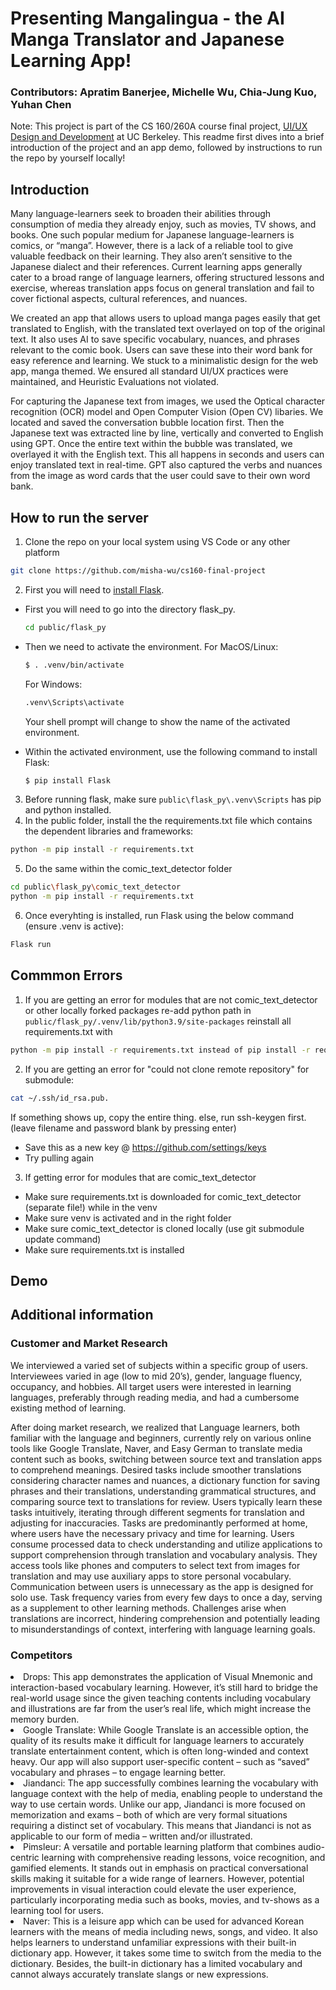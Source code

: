 # Presenting Mangalingua - the AI Manga Translator and Japanese Learning App!
### Contributors: Apratim Banerjee, Michelle Wu, Chia-Jung Kuo, Yuhan Chen
Note: This project is part of the CS 160/260A course final project, [UI/UX Design and Development](https://www2.eecs.berkeley.edu/Courses/CS160) at UC Berkeley. This readme first dives into a brief introduction of the project and an app demo, followed by instructions to run the repo by yourself locally!

## Introduction
Many language-learners seek to broaden their abilities through consumption of media they already enjoy, such as movies, TV shows, and books. One such popular medium for Japanese language-learners is comics, or “manga”. However, there is a lack of a reliable tool to give valuable feedback on their learning. They also aren’t sensitive to the Japanese dialect and their references. Current learning apps generally cater to a broad range of language learners, offering structured lessons and exercise, whereas translation apps focus on general translation and fail to cover fictional aspects, cultural references, and nuances. 

We created an app that allows users to upload manga pages easily that get translated to English, with the translated text overlayed on top of the original text. It also uses AI to save specific vocabulary, nuances, and phrases relevant to the comic book. Users can save these into their word bank for easy reference and learning. We stuck to a minimalistic design for the web app, manga themed. We ensured all standard UI/UX practices were maintained, and Heuristic Evaluations not violated. 

For capturing the Japanese text from images, we used the Optical character recognition (OCR) model and Open Computer Vision (Open CV) libaries. We located and saved the conversation bubble location first. Then the Japanese text was extracted line by line, vertically and converted to English using GPT. Once the entire text within the bubble was translated, we overlayed it with the English text. This all happens in seconds and users can enjoy translated text in real-time. GPT also captured the verbs and nuances from the image as word cards that the user could save to their own word bank. 

## How to run the server

1. Clone the repo on your local system using VS Code or any other platform
```bash
git clone https://github.com/misha-wu/cs160-final-project
```
2. First you will need to [install Flask](https://flask.palletsprojects.com/en/3.0.x/installation).
- First you will need to go into the directory flask_py.
  ```bash
  cd public/flask_py
  ```
- Then we need to activate the environment.
  For MacOS/Linux:
  ```bash
  $ . .venv/bin/activate
  ```
  For Windows:
  ```bash
  .venv\Scripts\activate
  ```
  Your shell prompt will change to show the name of the activated environment.

- Within the activated environment, use the following command to install Flask:
  ```bash
  $ pip install Flask
  ```
3. Before running flask, make sure `public\flask_py\.venv\Scripts` has pip and python installed. 
4. In the public folder, install the the requirements.txt file which contains the dependent libraries and frameworks:
```bash
python -m pip install -r requirements.txt
```
5. Do the same within the comic_text_detector folder
```bash
cd public\flask_py\comic_text_detector
python -m pip install -r requirements.txt
```
6. Once everyhting is installed, run Flask using the below command (ensure .venv is active):
```bash
Flask run
```

## Commmon Errors

1. If you are getting an error for modules that are not comic_text_detector or other locally forked packages
re-add python path in `public/flask_py/.venv/lib/python3.9/site-packages`
reinstall all requirements.txt with
```bash
python -m pip install -r requirements.txt instead of pip install -r requirements.txt
```

2. If you are getting an error for "could not clone remote repository" for submodule:
```bash
cat ~/.ssh/id_rsa.pub.
```
If something shows up, copy the entire thing. else, run ssh-keygen first. (leave filename and password blank by pressing enter)
- Save this as a new key @ https://github.com/settings/keys
- Try pulling again

3. If getting error for modules that are comic_text_detector
- Make sure requirements.txt is downloaded for comic_text_detector (separate file!) while in the venv
- Make sure venv is activated and in the right folder
- Make sure comic_text_detector is cloned locally (use git submodule update command)
- Make sure requirements.txt is installed

## Demo



## Additional information

### Customer and Market Research
We interviewed a varied set of subjects within a specific group of users. Interviewees varied in age (low to mid 20’s), gender, language fluency, occupancy, and hobbies. 
All target users were interested in learning languages, preferably through reading media, and had a cumbersome existing method of learning.

After doing market research, we realized that Language learners, both familiar with the language and beginners, currently rely on various online tools like Google Translate, Naver, and Easy German to translate media content such as books, switching between source text and translation apps to comprehend meanings. Desired tasks include smoother translations considering character names and nuances, a dictionary function for saving phrases and their translations, understanding grammatical structures, and comparing source text to translations for review. Users typically learn these tasks intuitively, iterating through different segments for translation and adjusting for inaccuracies. Tasks are predominantly performed at home, 
where users have the necessary privacy and time for learning. Users consume processed data to check understanding and utilize applications to support comprehension through translation and vocabulary analysis. They access tools like phones and computers to select text from images for translation and may use auxiliary apps to store personal vocabulary. Communication between users is unnecessary as the app is designed for solo use. Task frequency varies from every few days to once a day, serving as a supplement to other learning methods. Challenges arise when translations are incorrect, hindering comprehension and potentially leading to misunderstandings of context, interfering with language learning goals.

### Competitors 
<li> Drops: This app demonstrates the application of Visual Mnemonic and interaction-based vocabulary learning. However, it’s still hard to bridge the real-world usage since the given teaching contents including vocabulary and illustrations are far from the user’s real life, which might increase the memory burden. 
 </li>
<li> Google Translate: While Google Translate is an accessible option, the quality of its results make it difficult for language learners to accurately translate entertainment content, which is often long-winded and context heavy. Our app will also support user-specific content – such as “saved” vocabulary and phrases – to engage learning better. </li>
<li> Jiandanci: The app successfully combines learning the vocabulary with language context with the help of media, enabling people to understand the way to use certain words. Unlike our app, Jiandanci is more focused on memorization and exams – both of which are very formal situations requiring a distinct set of vocabulary. This means that Jiandanci is not as applicable to our form of media – written and/or illustrated.
 </li>
<li> Pimsleur: A versatile and portable learning platform that combines audio-centric learning with comprehensive reading lessons, voice recognition, and gamified elements. It stands out in emphasis on practical conversational skills making it suitable for a wide range of learners. However, potential improvements in visual interaction could elevate the user experience, particularly incorporating media such as books, movies, and tv-shows as a learning tool for users. </li>
<li> Naver: This is a leisure app which can be used for advanced Korean learners with the means of media including news, songs, and video. It also helps learners to understand unfamiliar expressions with their built-in dictionary app. However, it takes some time to switch from the media to the dictionary. Besides, the built-in dictionary has a limited vocabulary and cannot always accurately translate slangs or new expressions. 
</li>
